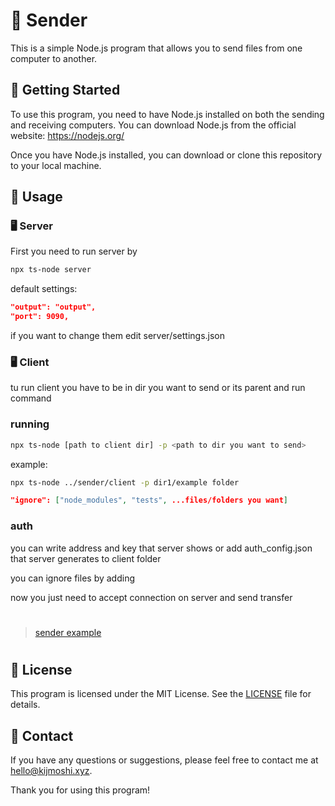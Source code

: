 # 📁 Sender

This is a simple Node.js program that allows you to send files from one computer to another.

## 🚀 Getting Started

To use this program, you need to have Node.js installed on both the sending and receiving computers. You can download Node.js from the official website: https://nodejs.org/

Once you have Node.js installed, you can download or clone this repository to your local machine.

## 📝 Usage

### 🖥️ Server

First you need to run server by

```bash
npx ts-node server
```

default settings:

```json
"output": "output",
"port": 9090,
```

if you want to change them edit server/settings.json

### 🖥️ Client

tu run client you have to be in dir you want to send or its parent and run command

### running

```bash
npx ts-node [path to client dir] -p <path to dir you want to send>
```

example:

```bash
npx ts-node ../sender/client -p dir1/example folder
```

```json
"ignore": ["node_modules", "tests", ...files/folders you want]
```

### auth

you can write address and key that server shows or add auth_config.json that server generates to client folder

you can ignore files by adding


now you just need to accept connection on server and send transfer

#
<blockquote class="imgur-embed-pub" lang="en" data-id="a/XCqRKC9" data-context="false" ><a href="//imgur.com/a/XCqRKC9">sender example</a></blockquote><script async src="//s.imgur.com/min/embed.js" charset="utf-8"></script>

#
## 📜 License

This program is licensed under the MIT License. See the [LICENSE](LICENSE) file for details.

## 📧 Contact

If you have any questions or suggestions, please feel free to contact me at hello@kijmoshi.xyz.

Thank you for using this program!
